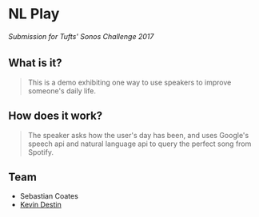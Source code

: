 # NL Play
###### Submission for Tufts' Sonos Challenge 2017 

## What is it?

> This is a demo exhibiting one way to use speakers to improve someone's daily life.

## How does it work?

> The speaker asks how the user's day has been, and uses Google's speech api and natural language api to query the perfect song from Spotify.

## Team

 * Sebastian Coates
 * [Kevin Destin](https:github.com/kedestin)

